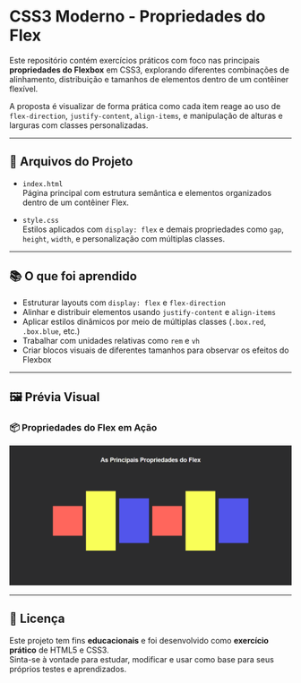 # CSS3 Moderno - Propriedades do Flex

Este repositório contém exercícios práticos com foco nas principais **propriedades do Flexbox** em CSS3, explorando diferentes combinações de alinhamento, distribuição e tamanhos de elementos dentro de um contêiner flexível.

A proposta é visualizar de forma prática como cada item reage ao uso de `flex-direction`, `justify-content`, `align-items`, e manipulação de alturas e larguras com classes personalizadas.

---

## 📂 Arquivos do Projeto

- `index.html`  
  Página principal com estrutura semântica e elementos organizados dentro de um contêiner Flex.

- `style.css`  
  Estilos aplicados com `display: flex` e demais propriedades como `gap`, `height`, `width`, e personalização com múltiplas classes.

---

## 📚 O que foi aprendido

- Estruturar layouts com `display: flex` e `flex-direction`
- Alinhar e distribuir elementos usando `justify-content` e `align-items`
- Aplicar estilos dinâmicos por meio de múltiplas classes (`.box.red`, `.box.blue`, etc.)
- Trabalhar com unidades relativas como `rem` e `vh`
- Criar blocos visuais de diferentes tamanhos para observar os efeitos do Flexbox

---

## 🖼️ Prévia Visual

### 📦 Propriedades do Flex em Ação
![Preview](/assets/img/image.png)

---

## 📝 Licença

Este projeto tem fins **educacionais** e foi desenvolvido como **exercício prático** de HTML5 e CSS3.  
Sinta-se à vontade para estudar, modificar e usar como base para seus próprios testes e aprendizados.
